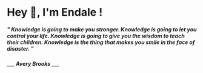 <h1 title="head"> Hey 👋, I'm Endale !</h1>

**<h5><i>" Knowledge is going to make you stronger. Knowledge is going to let you control your life. Knowledge is going to give you the wisdom to teach their children. Knowledge is the thing that makes you smile in the face of disaster. "</i></h5>**

*<b>___ Avery Brooks ___</b>*
